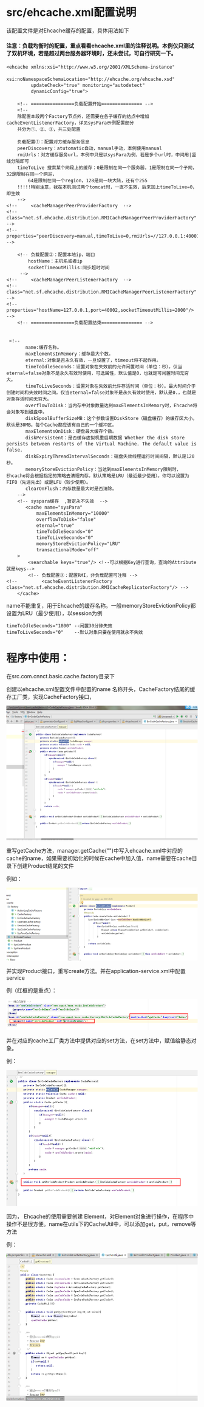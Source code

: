# src/ehcache.xml配置说明

该配置文件是对Ehcache缓存的配置，具体用法如下

#### 注意：负载均衡时的配置，重点看看ehcache.xml里的注释说明。本例仅只测试了双机环境，若是超过两台服务器环境时，还未尝试，可自行研究一下。

```
<ehcache xmlns:xsi="http://www.w3.org/2001/XMLSchema-instance"
         xsi:noNamespaceSchemaLocation="http://ehcache.org/ehcache.xsd"
         updateCheck="true" monitoring="autodetect"
         dynamicConfig="true">

    <!-- ================负载配置开始=============== -->
    <!-- 
    除配置本段两个Factory节点外，还需要在各子缓存的结点中增加cacheEventListenerFactory，详见sysPara示例配置部分
    共分为①、②、③，共三处配置

    负载配置①：配置对方缓存服务信息
    peerDiscovery：atutomatic自动，manual手动，本例使用manual
    rmiUrls：对方缓存服务url，本例中只是以sysPara为例，若是多个url时，中间用|竖线分隔即可
    timeToLive 搜索某个网段上的缓存：0是限制在同一个服务器，1是限制在同一个子网，32是限制在同一个网站，
        64是限制在同一个region，128是同一块大陆，还有个255
    !!!!!特别注意，我在本机测试两个tomcat时，一直不生效，后来加上timeToLive=0，即生效
    -->       
<!--     <cacheManagerPeerProviderFactory  -->
<!--         class="net.sf.ehcache.distribution.RMICacheManagerPeerProviderFactory" -->
<!--         properties="peerDiscovery=manual,timeToLive=0,rmiUrls=//127.0.0.1:40001/sysPara"/> -->

    <!-- 负载配置②：配置本地ip，端口
        hostName：主机名或者ip
        socketTimeoutMillis:同步超时时间
     -->
<!--     <cacheManagerPeerListenerFactory  -->
<!--            class="net.sf.ehcache.distribution.RMICacheManagerPeerListenerFactory"  -->
<!--            properties="hostName=127.0.0.1,port=40002,socketTimeoutMillis=2000"/>  -->
    <!-- ================负载配置结束=============== -->


 <!--  
       name:缓存名称。  
       maxElementsInMemory：缓存最大个数。  
       eternal:对象是否永久有效，一旦设置了，timeout将不起作用。  
       timeToIdleSeconds：设置对象在失效前的允许闲置时间（单位：秒）。仅当eternal=false对象不是永久有效时使用，可选属性，默认值是0，也就是可闲置时间无穷大。  
       timeToLiveSeconds：设置对象在失效前允许存活时间（单位：秒）。最大时间介于创建时间和失效时间之间。仅当eternal=false对象不是永久有效时使用，默认是0.，也就是对象存活时间无穷大。  
       overflowToDisk：当内存中对象数量达到maxElementsInMemory时，Ehcache将会对象写到磁盘中。  
       diskSpoolBufferSizeMB：这个参数设置DiskStore（磁盘缓存）的缓存区大小。默认是30MB。每个Cache都应该有自己的一个缓冲区。  
       maxElementsOnDisk：硬盘最大缓存个数。  
       diskPersistent：是否缓存虚拟机重启期数据 Whether the disk store persists between restarts of the Virtual Machine. The default value is false.  
       diskExpiryThreadIntervalSeconds：磁盘失效线程运行时间间隔，默认是120秒。  
       memoryStoreEvictionPolicy：当达到maxElementsInMemory限制时，Ehcache将会根据指定的策略去清理内存。默认策略是LRU（最近最少使用）。你可以设置为FIFO（先进先出）或是LFU（较少使用）。  
       clearOnFlush：内存数量最大时是否清除。  
    -->  
    <!-- syspara缓存  ,暂定永不失效  -->
       <cache name="sysPara"
           maxElementsInMemory="10000"
           overflowToDisk="false"
           eternal="true"
           timeToIdleSeconds="0"
           timeToLiveSeconds="0"
           memoryStoreEvictionPolicy="LRU"
           transactionalMode="off"
    >
        <searchable keys="true"/> <!--可以根据Key进行查询，查询的Attribute就是keys-->
        <!-- 负载配置③：配置RMI，非负载配置可注释 -->
<!--         <cacheEventListenerFactory class="net.sf.ehcache.distribution.RMICacheReplicatorFactory"/> -->
    </cache>
```

name不能重复，用于Ehcache的缓存名称。一般memoryStoreEvictionPolicy都设置为LRU（最少使用），以session为例

```
timeToIdleSeconds="1800" --闲置30分钟失效
timeToLiveSeconds="0"    --默认对象只要在使用就永不失效
```

# 程序中使用：

在src.com.cnnct.basic.cache.factory目录下

创建以ehcache.xml配置文件中配置的name 名称开头，CacheFactory结尾的缓存工厂类，实现CacheFactory接口，

![](/assets/errCodeCacheFactory.png)

重写getCache方法，manager.getCache\(""\)中写入ehcache.xml中对应的cache的name，如果需要初始化的时候在cache中加入值，name需要在cache目录下创建Product结尾的文件

例如：

![](/assets/product.png)

并实现Product接口，重写create方法。并在application-service.xml中配置service

例（红框的是重点）：

![](/assets/service-eache.png)

并在对应的cache工厂类方法中提供对应的set方法，在set方法中，赋值给静态对象。

例：

![](/assets/service-cachefactory.png)

因为， Ehcache的使用需要创建 Element，对Element对象进行操作，在程序中操作不是很方便。name在utils下的CacheUtil中，可以添加get，put，remove等方法

例：

![](/assets/cacheUtil.png)

